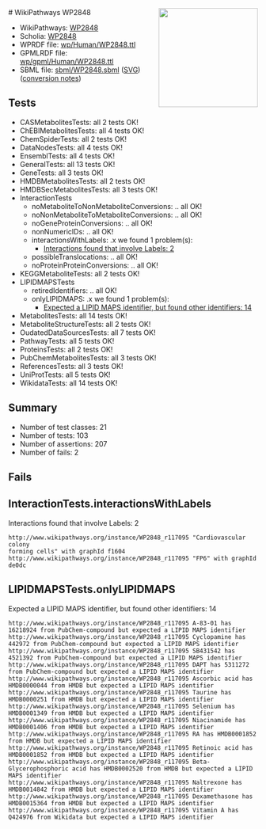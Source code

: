 <img style="float: right; width: 200px" src="../logo.png" />
# WikiPathways WP2848

* WikiPathways: [WP2848](https://identifiers.org/wikipathways:WP2848)
* Scholia: [WP2848](https://scholia.toolforge.org/wikipathways/WP2848)
* WPRDF file: [wp/Human/WP2848.ttl](../wp/Human/WP2848.ttl)
* GPMLRDF file: [wp/gpml/Human/WP2848.ttl](../wp/gpml/Human/WP2848.ttl)
* SBML file: [sbml/WP2848.sbml](../sbml/WP2848.sbml) ([SVG](../sbml/WP2848.svg)) ([conversion notes](../sbml/WP2848.txt))

## Tests
* CASMetabolitesTests: all 2 tests OK!
* ChEBIMetabolitesTests: all 4 tests OK!
* ChemSpiderTests: all 2 tests OK!
* DataNodesTests: all 4 tests OK!
* EnsemblTests: all 4 tests OK!
* GeneralTests: all 13 tests OK!
* GeneTests: all 3 tests OK!
* HMDBMetabolitesTests: all 2 tests OK!
* HMDBSecMetabolitesTests: all 3 tests OK!
* InteractionTests
    * noMetaboliteToNonMetaboliteConversions: .. all OK!
    * noNonMetaboliteToMetaboliteConversions: .. all OK!
    * noGeneProteinConversions: .. all OK!
    * nonNumericIDs: .. all OK!
    * interactionsWithLabels: .x we found 1 problem(s):
        * [Interactions found that involve Labels: 2](#630d2679)
    * possibleTranslocations: .. all OK!
    * noProteinProteinConversions: .. all OK!
* KEGGMetaboliteTests: all 2 tests OK!
* LIPIDMAPSTests
    * retiredIdentifiers: .. all OK!
    * onlyLIPIDMAPS: .x we found 1 problem(s):
        * [Expected a LIPID MAPS identifier, but found other identifiers: 14](#d0bfb67c)
* MetabolitesTests: all 14 tests OK!
* MetaboliteStructureTests: all 2 tests OK!
* OudatedDataSourcesTests: all 7 tests OK!
* PathwayTests: all 5 tests OK!
* ProteinsTests: all 2 tests OK!
* PubChemMetabolitesTests: all 3 tests OK!
* ReferencesTests: all 3 tests OK!
* UniProtTests: all 5 tests OK!
* WikidataTests: all 14 tests OK!


## Summary

* Number of test classes: 21
* Number of tests: 103
* Number of assertions: 207
* Number of fails: 2

## Fails

<a name="630d2679" />

## InteractionTests.interactionsWithLabels

Interactions found that involve Labels: 2
```
http://www.wikipathways.org/instance/WP2848_r117095 "Cardiovascular colony
forming cells" with graphId f1604
http://www.wikipathways.org/instance/WP2848_r117095 "FP6" with graphId de0dc
```

<a name="d0bfb67c" />

## LIPIDMAPSTests.onlyLIPIDMAPS

Expected a LIPID MAPS identifier, but found other identifiers: 14
```
http://www.wikipathways.org/instance/WP2848_r117095 A-83-01 has 16218924 from PubChem-compound but expected a LIPID MAPS identifier
http://www.wikipathways.org/instance/WP2848_r117095 Cyclopamine has 442972 from PubChem-compound but expected a LIPID MAPS identifier
http://www.wikipathways.org/instance/WP2848_r117095 SB431542 has 4521392 from PubChem-compound but expected a LIPID MAPS identifier
http://www.wikipathways.org/instance/WP2848_r117095 DAPT has 5311272 from PubChem-compound but expected a LIPID MAPS identifier
http://www.wikipathways.org/instance/WP2848_r117095 Ascorbic acid has HMDB0000044 from HMDB but expected a LIPID MAPS identifier
http://www.wikipathways.org/instance/WP2848_r117095 Taurine has HMDB0000251 from HMDB but expected a LIPID MAPS identifier
http://www.wikipathways.org/instance/WP2848_r117095 Selenium has HMDB0001349 from HMDB but expected a LIPID MAPS identifier
http://www.wikipathways.org/instance/WP2848_r117095 Niacinamide has HMDB0001406 from HMDB but expected a LIPID MAPS identifier
http://www.wikipathways.org/instance/WP2848_r117095 RA has HMDB0001852 from HMDB but expected a LIPID MAPS identifier
http://www.wikipathways.org/instance/WP2848_r117095 Retinoic acid has HMDB0001852 from HMDB but expected a LIPID MAPS identifier
http://www.wikipathways.org/instance/WP2848_r117095 Beta-Glycerophosphoric acid has HMDB0002520 from HMDB but expected a LIPID MAPS identifier
http://www.wikipathways.org/instance/WP2848_r117095 Naltrexone has HMDB0014842 from HMDB but expected a LIPID MAPS identifier
http://www.wikipathways.org/instance/WP2848_r117095 Dexamethasone has HMDB0015364 from HMDB but expected a LIPID MAPS identifier
http://www.wikipathways.org/instance/WP2848_r117095 Vitamin A has Q424976 from Wikidata but expected a LIPID MAPS identifier
```

